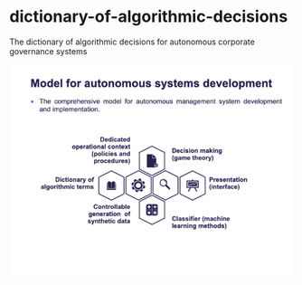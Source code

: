 # dictionary-of-algorithmic-decisions
The dictionary of algorithmic decisions for autonomous corporate governance systems

![](https://github.com/iboard-project/dictionary-of-algorithmic-decisions/blob/main/images/iBoard_model.jpeg)
